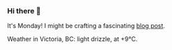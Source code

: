 ### Hi there :wave:

It's Monday! I might be crafting a fascinating [blog post](https://benjaminwuethrich.dev).

Weather in Victoria, BC: light drizzle, at +9°C.
